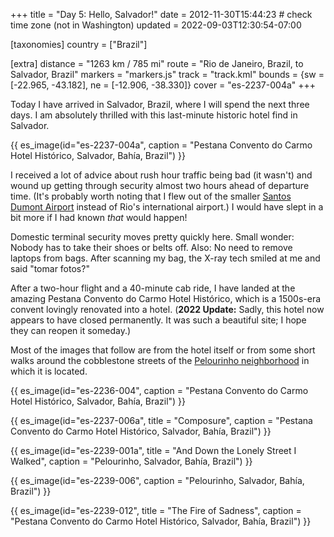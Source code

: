 +++
title = "Day 5: Hello, Salvador!"
date = 2012-11-30T15:44:23 # check time zone (not in Washington)
updated = 2022-09-03T12:30:54-07:00

[taxonomies]
country = ["Brazil"]

[extra]
distance = "1263 km / 785 mi"
route = "Rio de Janeiro, Brazil, to Salvador, Brazil"
markers = "markers.js"
track = "track.kml"
bounds = {sw = [-22.965, -43.182], ne = [-12.906, -38.330]}
cover = "es-2237-004a"
+++

Today I have arrived in Salvador, Brazil, where I will spend the next three days. I am absolutely thrilled with this last-minute historic hotel find in Salvador.

<!-- more -->

{{ es_image(id="es-2237-004a", caption = "Pestana Convento do Carmo Hotel Histórico, Salvador, Bahía, Brazil") }}

I received a lot of advice about rush hour traffic being bad (it wasn't) and wound up getting through security almost two hours ahead of departure time. (It's probably worth noting that I flew out of the smaller [Santos Dumont Airport](https://en.wikipedia.org/wiki/Santos_Dumont_Airport) instead of Rio's international airport.) I would have slept in a bit more if I had known _that_ would happen!

Domestic terminal security moves pretty quickly here. Small wonder: Nobody has to take their shoes or belts off. Also: No need to remove laptops from bags. After scanning my bag, the X-ray tech smiled at me and said "tomar fotos?"

After a two-hour flight and a 40-minute cab ride, I have landed at the amazing Pestana Convento do Carmo Hotel Histórico, which is a 1500s-era convent lovingly renovated into a hotel. (**2022 Update:** Sadly, this hotel now appears to have closed permanently. It was such a beautiful site; I hope they can reopen it someday.)

Most of the images that follow are from the hotel itself or from some short walks around the cobblestone streets of the [Pelourinho neighborhood](https://en.wikipedia.org/wiki/Historic_Center_of_Salvador) in which it is located.

{{ es_image(id="es-2236-004", caption = "Pestana Convento do Carmo Hotel Histórico, Salvador, Bahía, Brazil") }}

{{ es_image(id="es-2237-006a", title = "Composure", caption = "Pestana Convento do Carmo Hotel Histórico, Salvador, Bahía, Brazil") }}

{{ es_image(id="es-2239-001a", title = "And Down the Lonely Street I Walked", caption = "Pelourinho, Salvador, Bahía, Brazil") }}

{{ es_image(id="es-2239-006", caption = "Pelourinho, Salvador, Bahía, Brazil") }}

{{ es_image(id="es-2239-012", title = "The Fire of Sadness", caption = "Pestana Convento do Carmo Hotel Histórico, Salvador, Bahía, Brazil") }}
